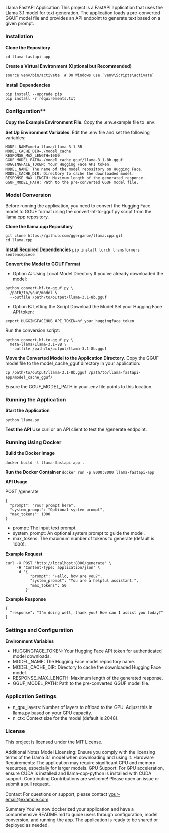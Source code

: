 Llama FastAPI Application
This project is a FastAPI application that uses the Llama 3.1 model for text generation. The application loads a pre-converted GGUF model file and provides an API endpoint to generate text based on a given prompt.


### Installation
**Clone the Repository**
```git clone https://github.com/your-username/llama-fastapi-app.git
cd llama-fastapi-app
```

**Create a Virtual Environment (Optional but Recommended)**
```python3 -m venv venv
source venv/bin/activate  # On Windows use `venv\Scripts\activate`
```

**Install Dependencies**
```
pip install --upgrade pip
pip install -r requirements.txt
```

### Configuration**
**Copy the Example Environment File**. Copy the .env.example file to .env:

**Set Up Environment Variables**. Edit the .env file and set the following variables:


```HUGGINGFACE_TOKEN=hf_your_huggingface_token
MODEL_NAME=meta-llama/Llama-3.1-8B
MODEL_CACHE_DIR=./model_cache
RESPONSE_MAX_LENGTH=1000
GGUF_MODEL_PATH=./model_cache_gguf/llama-3.1-8b.gguf
HUGGINGFACE_TOKEN: Your Hugging Face API token.
MODEL_NAME: The name of the model repository on Hugging Face.
MODEL_CACHE_DIR: Directory to cache the downloaded model.
RESPONSE_MAX_LENGTH: Maximum length of the generated response.
GGUF_MODEL_PATH: Path to the pre-converted GGUF model file.
```

### Model Conversion
Before running the application, you need to convert the Hugging Face model to GGUF format using the convert-hf-to-gguf.py script from the llama.cpp repository.

**Clone the llama.cpp Repository**
```
git clone https://github.com/ggerganov/llama.cpp.git
cd llama.cpp
```

**Install Required Dependencies**
`pip install torch transformers sentencepiece`

**Convert the Model to GGUF Format**
- Option A: Using Local Model Directory
If you've already downloaded the model:

```
python convert-hf-to-gguf.py \
  /path/to/your/model \
  --outfile /path/to/output/llama-3.1-8b.gguf
```

- Option B: Letting the Script Download the Model
Set your Hugging Face API token:
```
export HUGGINGFACEHUB_API_TOKEN=hf_your_huggingface_token
```
Run the conversion script:

```
python convert-hf-to-gguf.py \
  meta-llama/Llama-3.1-8B \
  --outfile /path/to/output/llama-3.1-8b.gguf
```

**Move the Converted Model to the Application Directory**. Copy the GGUF model file to the model_cache_gguf directory in your application:

`cp /path/to/output/llama-3.1-8b.gguf /path/to/llama-fastapi-app/model_cache_gguf/`

Ensure the GGUF_MODEL_PATH in your .env file points to this location.

### Running the Application
**Start the Application**

`python llama.py`

**Test the API**
Use curl or an API client to test the /generate endpoint.

### Running Using Docker
**Build the Docker Image**

`docker build -t llama-fastapi-app .`

**Run the Docker Container**
`docker run -p 8000:8000 llama-fastapi-app`

**API Usage**

POST /generate
```
{
  "prompt": "Your prompt here",
  "system_prompt": "Optional system prompt",
  "max_tokens": 1000
}
```

- prompt: The input text prompt.
- system_prompt: An optional system prompt to guide the model.
- max_tokens: The maximum number of tokens to generate (default is 1000).

**Example Request**
```
curl -X POST "http://localhost:8000/generate" \
     -H "Content-Type: application/json" \
     -d '{
           "prompt": "Hello, how are you?",
           "system_prompt": "You are a helpful assistant.",
           "max_tokens": 50
         }'
```

**Example Response**
```
{
  "response": "I'm doing well, thank you! How can I assist you today?"
}
```

### Settings and Configuration
**Environment Variables**
- HUGGINGFACE_TOKEN: Your Hugging Face API token for authenticated model downloads.
- MODEL_NAME: The Hugging Face model repository name.
- MODEL_CACHE_DIR: Directory to cache the downloaded Hugging Face model.
- RESPONSE_MAX_LENGTH: Maximum length of the generated response.
- GGUF_MODEL_PATH: Path to the pre-converted GGUF model file.

### Application Settings
- n_gpu_layers: Number of layers to offload to the GPU. Adjust this in llama.py based on your GPU capacity.
- n_ctx: Context size for the model (default is 2048).

### License
This project is licensed under the MIT License.

Additional Notes
Model Licensing: Ensure you comply with the licensing terms of the Llama 3.1 model when downloading and using it.
Hardware Requirements: The application may require significant CPU and memory resources, especially for larger models.
GPU Support: For GPU acceleration, ensure CUDA is installed and llama-cpp-python is installed with CUDA support.
Contributing
Contributions are welcome! Please open an issue or submit a pull request.

Contact
For questions or support, please contact your-email@example.com.

Summary
You've now dockerized your application and have a comprehensive README.md to guide users through configuration, model conversion, and running the app. The application is ready to be shared or deployed as needed.